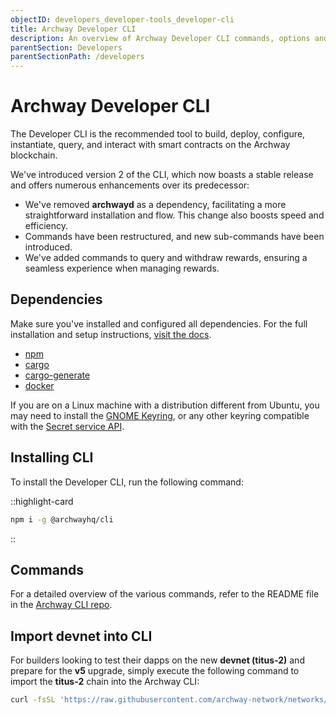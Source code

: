 ```yaml
---
objectID: developers_developer-tools_developer-cli
title: Archway Developer CLI
description: An overview of Archway Developer CLI commands, options and usage
parentSection: Developers
parentSectionPath: /developers
---
```


# Archway Developer CLI

The Developer CLI is the recommended tool to build, deploy, configure, instantiate, query, and interact with smart contracts on the Archway blockchain. 

We've introduced version 2 of the CLI, which now boasts a stable release and offers numerous enhancements over its predecessor:
- We've removed **archwayd** as a dependency, facilitating a more straightforward installation and flow. This change also boosts speed and efficiency.
- Commands have been restructured, and new sub-commands have been introduced.
- We've added commands to query and withdraw rewards, ensuring a seamless experience when managing rewards.


## Dependencies

Make sure you've installed and configured all dependencies. For the full
installation and setup instructions, [visit the docs](https://docs.archway.io/developers/getting-started/install).

- [npm](https://docs.npmjs.com/downloading-and-installing-node-js-and-npm "Install Node.js and NPM")
- [cargo](https://doc.rust-lang.org/cargo/getting-started/installation.html "Install Cargo")
- [cargo-generate](https://crates.io/crates/cargo-generate "Install Cargo Generate")
- [docker](https://docs.docker.com/get-docker "Install Docker")

If you are on a Linux machine with a distribution different from Ubuntu, you may need to install the [GNOME Keyring](https://wiki.archlinux.org/title/GNOME/Keyring), or any other keyring compatible with the [Secret service API](https://www.gnu.org/software/emacs/manual/html_node/auth/Secret-Service-API.html).


## Installing CLI

To install the Developer CLI, run the following command:

::highlight-card

```bash
npm i -g @archwayhq/cli
```

::

## Commands

For a detailed overview of the various commands, refer to the README file in the [Archway CLI repo](https://github.com/archway-network/cli#commands).

## Import devnet into CLI

For builders looking to test their dapps on the new **devnet (titus-2)** and prepare for the **v5** upgrade, simply execute the following command to import the **titus-2** chain into the Archway CLI:

```bash
curl -fsSL 'https://raw.githubusercontent.com/archway-network/networks/main/devnets/archwaydevnet/chain.json' | archway config chains import
```
